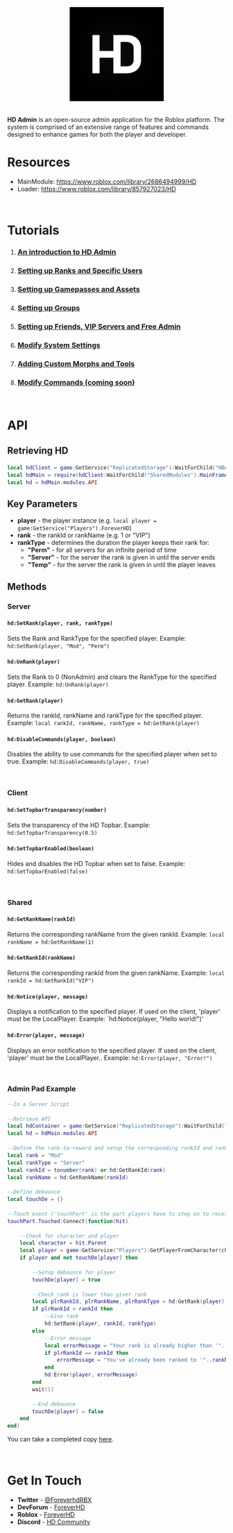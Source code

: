 <div align="center">
    <img src="assets/HDAdminLogo.png" alt="Rojo" height="217" />
</div>

<div>&nbsp;</div>

**HD Admin** is an open-source admin application for the Roblox platform. The system is comprised of an extensive range of features and commands designed to enhance games for both the player and developer.
<br>

# Resources
- MainModule: https://www.roblox.com/library/2686494999/HD
- Loader: https://www.roblox.com/library/857927023/HD
<br>

# Tutorials
1. ### [An introduction to HD Admin](https://www.youtube.com/watch?v=8_wMQLJF5ds&list=PLsbxI7NIoTthZXpsd_-_Ab5c0OZ5alA0j&index=1)
2. ### [Setting up Ranks and Specific Users](https://www.youtube.com/watch?v=8_wMQLJF5ds&list=PLsbxI7NIoTthZXpsd_-_Ab5c0OZ5alA0j&index=2)
3. ### [Setting up Gamepasses and Assets](https://www.youtube.com/watch?v=8_wMQLJF5ds&list=PLsbxI7NIoTthZXpsd_-_Ab5c0OZ5alA0j&index=3)
4. ### [Setting up Groups](https://www.youtube.com/watch?v=8_wMQLJF5ds&list=PLsbxI7NIoTthZXpsd_-_Ab5c0OZ5alA0j&index=4)
5. ### [Setting up Friends, VIP Servers and Free Admin](https://www.youtube.com/watch?v=8_wMQLJF5ds&list=PLsbxI7NIoTthZXpsd_-_Ab5c0OZ5alA0j&index=5)
6. ### [Modify System Settings](https://www.youtube.com/watch?v=8_wMQLJF5ds&list=PLsbxI7NIoTthZXpsd_-_Ab5c0OZ5alA0j&index=6)
7. ### [Adding Custom Morphs and Tools](https://www.youtube.com/watch?v=8_wMQLJF5ds&list=PLsbxI7NIoTthZXpsd_-_Ab5c0OZ5alA0j&index=7)
8. ### [Modify Commands (coming soon)]()
<br>

# API
## Retrieving HD
```lua
local hdClient = game:GetService("ReplicatedStorage"):WaitForChild("HDAdminClient")
local hdMain = require(hdClient:WaitForChild("SharedModules").MainFramework):CheckInitialized(hdClient)
local hd = hdMain.modules.API
```

## Key Parameters
- **player** - the player instance (e.g. ``local player = game:GetService("Players").ForeverHD``)
- **rank** - the rankId or rankName (e.g. 1 or "VIP")
- **rankType** - determines the duration the player keeps their rank for:
    - **"Perm"** - for all servers for an infinite period of time
    - **"Server"** - for the server the rank is given in until the server ends
    - **"Temp"** - for the server the rank is given in until the player leaves


## Methods
### Server
#### `hd:SetRank(player, rank, rankType)`
Sets the Rank and RankType for the specified player. Example: `hd:SetRank(player, "Mod", "Perm")`

#### `hd:UnRank(player)`
Sets the Rank to 0 (NonAdmin) and clears the RankType for the specified player. Example: `hd:UnRank(player)`

#### `hd:GetRank(player)`
Returns the rankId, rankName and rankType for the specified player. Example: `local rankId, rankName, rankType = hd:GetRank(player)`

#### `hd:DisableCommands(player, boolean)`
Disables the ability to use commands for the specified player when set to true. Example: `hd:DisableCommands(player, true)`

<br>

### Client
#### `hd:SetTopbarTransparency(number)`
Sets the transparency of the HD Topbar. Example: `hd:SetTopbarTransparency(0.5)`

#### `hd:SetTopbarEnabled(boolean)`
Hides and disables the HD Topbar when set to false. Example: `hd:SetTopbarEnabled(false)`

<br>

### Shared
#### `hd:GetRankName(rankId)`
Returns the corresponding rankName from the given rankId. Example: `local rankName = hd:GetRankName(1)`

#### `hd:GetRankId(rankName)`
Returns the corresponding rankId from the given rankName. Example: `local rankId = hd:GetRankId("VIP")`

#### `hd:Notice(player, message)`
Displays a notification to the specified player. If used on the client, 'player' must be the LocalPlayer. Example: `hd:Notice(player, "Hello world!")'

#### `hd:Error(player, message)`
Displays an error notification to the specified player. If used on the client, 'player' must be the LocalPlayer.. Example: `hd:Error(player, "Error!")`

<br>


### Admin Pad Example
```lua
--In a Server Script

--Retrieve API
local hdContainer = game:GetService("ReplicatedStorage"):WaitForChild("HDAdminContainer") local hdMain = require(hdContainer:WaitForChild("SharedModules").MainFramework):CheckInitialized(hdContainer)
local hd = hdMain.modules.API

--Define the rank-to-reward and setup the corresponding rankId and rankName
local rank = "Mod"
local rankType = "Server"
local rankId = tonumber(rank) or hd:GetRankId(rank)
local rankName = hd:GetRankName(rankId)

--Define debounce
local touchDe = {}

--Touch event ('touchPart' is the part players have to step on to receive the rank) 
touchPart.Touched:Connect(function(hit)
	
	--Check for character and player
	local character = hit.Parent
	local player = game:GetService("Players"):GetPlayerFromCharacter(character)
	if player and not touchDe[player] then
		
		--Setup debounce for player
		touchDe[player] = true
		
		--Check rank is lower than giver rank
		local plrRankId, plrRankName, plrRankType = hd:GetRank(player)
		if plrRankId < rankId then
			--Give rank
			hd:SetRank(player, rankId, rankType)
		else
			--Error message
			local errorMessage = "Your rank is already higher than '"..rankName.."'!"
			if plrRankId == rankId then
				errorMessage = "You've already been ranked to '"..rankName.."'!"
			end
			hd:Error(player, errorMessage)
		end
		wait(1)
		
		--End debounce
		touchDe[player] = false
	end
end)
```

You can take a completed copy [here](https://www.roblox.com/library/3076171971/HD-Admin-Pad).

<br>



# Get In Touch
- **Twitter** - [@ForeverhdRBX](https://twitter.com/ForeverhdRBX)
- **DevForum** - [ForeverHD](https://devforum.roblox.com/u/ForeverHD/summary)
- **Roblox** - [ForeverHD](https://www.roblox.com/users/82347291/profile)
- **Discord** - [HD Community](http://discord.gg/hJBGFa5)
